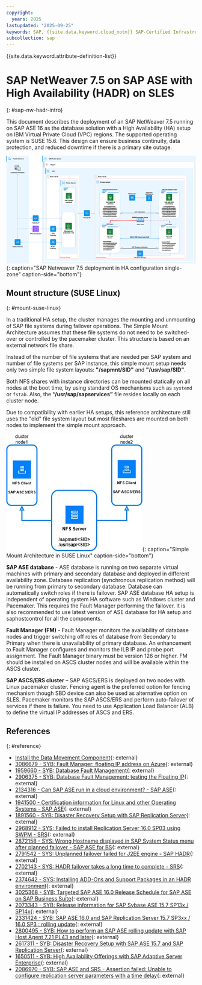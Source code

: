 ```yaml
---
copyright:
  years: 2025
lastupdated: "2025-09-25"
keywords: SAP, {{site.data.keyword.cloud_notm}} SAP-Certified Infrastructure, {{site.data.keyword.ibm_cloud_sap}}, SAP Workloads, SLES, HADR
subcollection: sap
---
```


{{site.data.keyword.attribute-definition-list}}


# SAP NetWeaver 7.5 on SAP ASE with High Availability (HADR) on SLES
{: #sap-nw-hadr-intro}

This document describes the deployment of an SAP NetWeaver 7.5 running on SAP ASE 16 as the database solution with a High Availability (HA) setup on IBM Virtual Private Cloud (VPC) regions. The supported operating system is SUSE 15.6.
This design can ensure business continuity, data protection, and reduced downtime if there is a primary site outage.

![Figure 1. SAP Netweaver 7.5 deployment in HA configuration single-zone](../../images/vpc-intel-vsi-arch-diagram-ase-hadr.svg "SAP Netweaver 7.5 deployment in HA configuration single-zone"){: caption="SAP Netweaver 7.5 deployment in HA configuration single-zone" caption-side="bottom"}

## Mount structure (SUSE Linux)
{: #mount-suse-linux}

In a traditional HA setup, the cluster manages the mounting and unmounting of SAP file systems during failover operations. The Simple Mount Architecture assumes that these file systems do not need to be switched-over or controlled by the pacemaker cluster. This structure is based on an external network file share.

Instead of the number of file systems that are needed per SAP system and number of file systems per SAP instance, this simple mount setup needs only two simple file system layouts: **"/sapmnt/SID"** and **"/usr/sap/SID"**.

Both NFS shares with instance directories can be mounted statically on all nodes at the boot time, by using standard OS mechanisms such as `systemd` or `fstab`. Also, the **“/usr/sap/sapservices”** file resides locally on each cluster node.

Due to compatibility with earlier HA setups, this reference architecture still uses the "old" file system layout but most fileshares are mounted on both nodes to implement the simple mount approach.

![Figure 2. Simple Mount Architecture in SUSE Linux](../../images/vpc-intel-vsi-simplemount-arch-SUSE-linux.png "Simple Mount Architecture in SUSE Linux"){: caption="Simple Mount Architecture in SUSE Linux" caption-side="bottom"}

**SAP ASE database** - ASE database is running on two separate virtual machines with primary and secondary database and deployed in different availability zone. Database replication (synchronous replication method) will be running from primary to secondary database. Database can automatically switch roles if there is failover.
SAP ASE database HA setup is independent of operating system HA software such as Windows cluster and Pacemaker. This requires the Fault Manager performing the failover. It is also recommended to use latest version of ASE database for HA setup and saphostcontrol for all the components.

**Fault Manager (FM)** - Fault Manager monitors the availability of database nodes and trigger switching off roles of database from Secondary to Primary when there is unavailability of primary database. An enhancement to Fault Manager configures and monitors the ILB IP and probe port assignment. The Fault Manager binary must be version 126 or higher. FM should be installed on ASCS cluster nodes and will be available within the ASCS cluster.

**SAP ASCS/ERS cluster** – SAP ASCS/ERS is deployed on two nodes with Linux pacemaker cluster. Fencing agent is the preferred option for fencing mechanism though SBD device can also be used as alternative option on SLES. Pacemaker monitors the SAP ASCS/ERS and perform auto-failover of services if there is failure. You need to use Application Load Balancer (ALB) to define the virtual IP addresses of ASCS and ERS.

## References
{: #reference}

* [Install the Data Movement Component](https://help.sap.com/docs/SAP_ASE/6ca21b96f7cb456fabb2b32b2121a6ae/2c6c4fba235245f49f6c412d011fb628.html?version=16.0.4.7&locale=en-US){: external}
* [3086679 - SYB: Fault Manager: floating IP address on Azure](https://launchpad.support.sap.com/#/notes/3086679){: external}
* [1959660 - SYB: Database Fault Management](https://launchpad.support.sap.com/#/notes/1959660){: external}
* [2906375 - SYB: Database Fault Management: testing the Floating IP](https://launchpad.support.sap.com/#/notes/2906375){: external}
* [2134316 - Can SAP ASE run in a cloud environment? - SAP ASE](https://launchpad.support.sap.com/#/notes/2134316){: external}
* [1941500 - Certification information for Linux and other Operating Systems - SAP ASE](https://launchpad.support.sap.com/#/notes/1941500){: external}
* [1891560 - SYB: Disaster Recovery Setup with SAP Replication Server](https://launchpad.support.sap.com/#/notes/1891560){: external}
* [2968912 - SYS: Failed to install Replication Server 16.0 SP03 using SWPM - SRS](https://me.sap.com/notes/2968912){: external}
* [2872158 - SYS: Wrong Hostname displayed in SAP System Status menu after planned failover - SAP ASE for BS](https://me.sap.com/notes/2872158){: external}
* [2791542 - SYS: Unplanned failover failed for J2EE engine - SAP HADR](https://me.sap.com/notes/2791542){: external}
* [2702143 - SYS: HADR failover takes a long time to complete - SRS](https://me.sap.com/notes/2702143){: external}
* [2374642 - SYS: Installing ADD-Ons and Support Packages in an HADR environment](https://me.sap.com/notes/2374642){: external}
* [3025368 - SYB: Targeted SAP ASE 16.0 Release Schedule for SAP ASE on SAP Business Suite](https://me.sap.com/notes/3025368){: external}
* [2073343 - SYB: Release information for SAP Sybase ASE 15.7 SP13x / SP14x](https://me.sap.com/notes/2073343){: external}
* [2331424 - SYB: SAP ASE 16.0 and SAP Replication Server 15.7 SP3xx / 16.0 SP3 : rolling update](https://me.sap.com/notes/2331424){: external}
* [2800495 - SYB: How to perform an SAP ASE rolling update with SAP Host Agent 7.21 PL43 and later](https://me.sap.com/notes/2800495){: external}
* [2617311 - SYB: Disaster Recovery Setup with SAP ASE 15.7 and SAP Replication Server](https://me.sap.com/notes/2617311){: external}
* [1650511 - SYB: High Availability Offerings with SAP Adaptive Server Enterprise](https://me.sap.com/notes/1650511){: external}
* [2086970 - SYB: SAP ASE and SRS - Assertion failed: Unable to configure replication server parameters with a time delay](https://me.sap.com/notes/2086970){: external}
